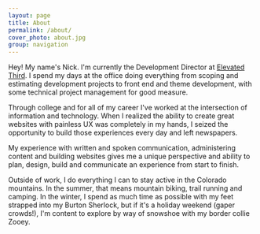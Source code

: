 ```yaml
---
layout: page
title: About
permalink: /about/
cover_photo: about.jpg
group: navigation
---
```


Hey! My name's Nick. I'm currently the Development Director at <a href="https://www.elevatedthird.com/" target="_blank">Elevated Third</a>. I spend my days at the office doing everything from scoping and estimating development projects to front end and theme development, with some technical project management for good measure. 

Through college and for all of my career I've worked at the intersection of information and technology. When I realized the ability to create great websites with painless UX was completely in my hands, I seized the opportunity to build those experiences every day and left newspapers.

My experience with written and spoken communication, administering content and building websites gives me a unique perspective and ability to plan, design, build and communicate an experience from start to finish.

Outside of work, I do everything I can to stay active in the Colorado mountains. In the summer, that means mountain biking, trail running and camping. In the winter, I spend as much time as possible with my feet strapped into my Burton Sherlock, but if it's a holiday weekend (gaper crowds!), I'm content to explore by way of snowshoe with my border collie Zooey.